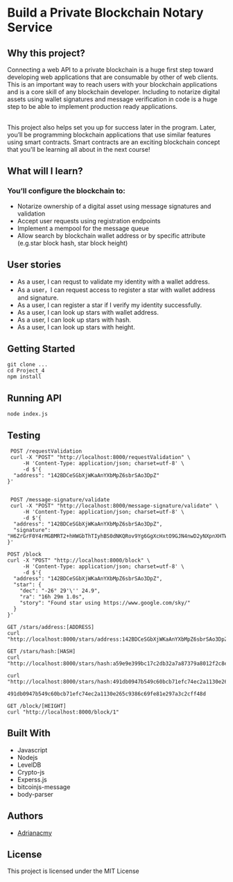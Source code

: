 # Build a Private Blockchain Notary Service

## Why this project?
Connecting a web API to a private blockchain is a huge first step toward developing web applications that are consumable by other of web clients. This is an important way to reach users with your blockchain applications and is a core skill of any blockchain developer. Including to notarize digital assets using wallet signatures and message verification in code is a huge step to be able to implement production ready applications.<br><br>

This project also helps set you up for success later in the program. Later, you’ll be programming blockchain applications that use similar features using smart contracts. Smart contracts are an exciting blockchain concept that you'll be learning all about in the next course!

## What will I learn?

### You’ll configure the blockchain to:

- Notarize ownership of a digital asset using message signatures and validation <br>
- Accept user requests using registration endpoints<br>
- Implement a mempool for the message queue <br>
- Allow search by blockchain wallet address or by specific attribute (e.g.star block hash, star block height) <br>

<!--
## How does this help my career?

In this project, you’ll demonstrate creating and working with web APIs that notarizes ownership of a digital asset using message signatures and validation. To do so, you’ll demonstrate your understanding of many core blockchain concepts such as encoding and decoding transaction data, configuring your blockchain to handle wallet identities, and configuring your blockchain to properly handle user requests. -->

## User stories

- As a user, I can requst to validate my identity with a wallet address.
- As a user，I can request access to register a star with wallet address and signature.
- As a user, I can register a star if I verify my identity successfully.
- As a user, I can look up stars with wallet address.
- As a user, I can look up stars with hash.
- As a user, I can look up stars with height.

## Getting Started
```
git clone ...
cd Project_4
npm install
```

## Running API
```
node index.js

```

## Testing
```
 POST /requestValidation
 curl -X "POST" "http://localhost:8000/requestValidation" \
     -H 'Content-Type: application/json; charset=utf-8' \
     -d $'{
  "address": "142BDCeSGbXjWKaAnYXbMpZ6sbrSAo3DpZ"
}'


 POST /message-signature/validate
 curl -X "POST" "http://localhost:8000/message-signature/validate" \
     -H 'Content-Type: application/json; charset=utf-8' \
     -d $'{
  "address": "142BDCeSGbXjWKaAnYXbMpZ6sbrSAo3DpZ",
  "signature": "H6ZrGrF0Y4rMGBMRT2+hHWGbThTIyhBS0dNKQRov9Yg6GgXcHxtO9GJN4nwD2yNXpnXHTWU9i+qdw5vpsooryLU="
}'

POST /block
curl -X "POST" "http://localhost:8000/block" \
     -H 'Content-Type: application/json; charset=utf-8' \
     -d $'{
  "address": "142BDCeSGbXjWKaAnYXbMpZ6sbrSAo3DpZ",
  "star": {
    "dec": "-26° 29'\'' 24.9",
    "ra": "16h 29m 1.0s",
    "story": "Found star using https://www.google.com/sky/"
  }
}'

GET /stars/address:[ADDRESS]
curl "http://localhost:8000/stars/address:142BDCeSGbXjWKaAnYXbMpZ6sbrSAo3DpZ"

GET /stars/hash:[HASH]
curl "http://localhost:8000/stars/hash:a59e9e399bc17c2db32a7a87379a8012f2c8e08dd661d7c0a6a4845d4f3ffb9f"

curl "http://localhost:8000/stars/hash:491db0947b549c60bcb71efc74ec2a1130e265c9386c69fe81e297a3c2cff48d"

491db0947b549c60bcb71efc74ec2a1130e265c9386c69fe81e297a3c2cff48d

GET /block/[HEIGHT]
curl "http://localhost:8000/block/1"

```

<!--

## Deployment

- It is unnecessary to deploy this API -->


## Built With

- Javascript
- Nodejs
- LevelDB
- Crypto-js
- Experss.js
- bitcoinjs-message
- body-parser

<!--

* [Dropwizard](http://www.dropwizard.io/1.0.2/docs/) - The web framework used
* [Maven](https://maven.apache.org/) - Dependency Management
* [ROME](https://rometools.github.io/rome/) - Used to generate RSS Feeds -->

<!-- ## Contributing -->

<!-- Please read [CONTRIBUTING.md](https://gist.github.com/PurpleBooth/b24679402957c63ec426) for details on our code of conduct, and the process for submitting pull requests to us. -->
<!--
## Versioning

We use [SemVer](http://semver.org/) for versioning. For the versions available, see the [tags on this repository](https://github.com/your/project/tags). -->

## Authors

- [Adrianacmy](http://adrianawritescode.com)

<!-- See also the list of [contributors](https://github.com/your/project/contributors) who participated in this project. -->

## License

This project is licensed under the MIT License

<!-- ## Acknowledgments

* Hat tip to anyone whose code was used
* Inspiration
* etc -->

